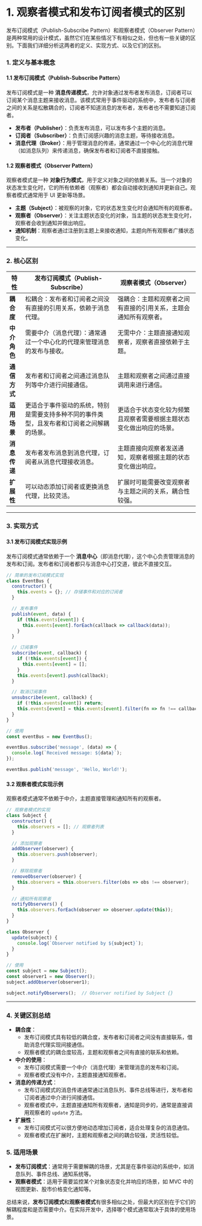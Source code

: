# 1. 观察者模式和发布订阅者模式的区别

发布订阅模式（Publish-Subscribe Pattern）和观察者模式（Observer Pattern）是两种常用的设计模式，虽然它们在某些情况下有相似之处，但也有一些关键的区别。下面我们详细分析这两者的定义、实现方式、以及它们的区别。

### 1. **定义与基本概念**

#### 1.1 **发布订阅模式（Publish-Subscribe Pattern）**

发布订阅模式是一种 **消息传递模式**，允许对象通过发布者发布消息，订阅者可以订阅某个消息主题来接收消息。该模式常用于事件驱动的系统中，发布者与订阅者之间的关系是松散耦合的，订阅者不知道消息的发布者，发布者也不需要知道订阅者。

- **发布者（Publisher）**：负责发布消息，可以发布多个主题的消息。
- **订阅者（Subscriber）**：负责订阅感兴趣的消息主题，等待接收消息。
- **消息代理（Broker）**：用于管理消息的传递，通常通过一个中心化的消息代理（如消息队列）来传递消息，确保发布者和订阅者不直接接触。

#### 1.2 **观察者模式（Observer Pattern）**

观察者模式是一种 **对象行为模式**，用于定义对象之间的依赖关系。当一个对象的状态发生变化时，它的所有依赖者（观察者）都会自动接收到通知并更新自己。观察者模式通常用于 UI 更新等场景。

- **主题（Subject）**：被观察的对象，它的状态发生变化时会通知所有的观察者。
- **观察者（Observer）**：关注主题状态变化的对象，当主题的状态发生变化时，观察者会收到通知并做出响应。
- **通知机制**：观察者通过注册到主题上来接收通知，主题向所有观察者广播状态变化。

------

### 2. **核心区别**

| 特性         | 发布订阅模式（Publish-Subscribe）                            | 观察者模式（Observer）                                       |
| ------------ | ------------------------------------------------------------ | ------------------------------------------------------------ |
| **耦合度**   | 松耦合：发布者和订阅者之间没有直接的引用关系，依赖于消息代理。 | 强耦合：主题和观察者之间有直接的引用关系，主题会通知所有观察者。 |
| **中介角色** | 需要中介（消息代理）：通常通过一个中心化的代理来管理消息的发布与接收。 | 无需中介：主题直接通知观察者，观察者直接依赖于主题。         |
| **通信方式** | 发布者和订阅者之间通过消息队列等中介进行间接通信。           | 主题和观察者之间通过直接调用来进行通信。                     |
| **适用场景** | 更适合于事件驱动的系统，特别是需要支持多种不同的事件类型，且发布者和订阅者之间解耦的场景。 | 更适合于状态变化较为频繁且观察者需要根据主题状态变化做出响应的场景。 |
| **消息传递** | 发布者发布消息到消息代理，订阅者从消息代理接收消息。         | 主题直接向观察者发送通知，观察者根据主题的状态变化做出响应。 |
| **扩展性**   | 可以动态添加订阅者或更换消息代理，比较灵活。                 | 扩展时可能需要改变观察者与主题之间的关系，耦合性较强。       |

------

### 3. **实现方式**

#### 3.1 **发布订阅模式实现示例**

发布订阅模式通常依赖于一个 **消息中心**（即消息代理），这个中心负责管理消息的发布和订阅。发布者和订阅者都只与消息中心打交道，彼此不直接交互。

```js
// 简单的发布订阅模式实现
class EventBus {
  constructor() {
    this.events = {}; // 存储事件和对应的订阅者
  }

  // 发布事件
  publish(event, data) {
    if (this.events[event]) {
      this.events[event].forEach(callback => callback(data));
    }
  }

  // 订阅事件
  subscribe(event, callback) {
    if (!this.events[event]) {
      this.events[event] = [];
    }
    this.events[event].push(callback);
  }

  // 取消订阅事件
  unsubscribe(event, callback) {
    if (!this.events[event]) return;
    this.events[event] = this.events[event].filter(fn => fn !== callback);
  }
}

// 使用
const eventBus = new EventBus();

eventBus.subscribe('message', (data) => {
  console.log(`Received message: ${data}`);
});

eventBus.publish('message', 'Hello, World!');
```

#### 3.2 **观察者模式实现示例**

观察者模式通常不依赖于中介，主题直接管理和通知所有的观察者。

```js
// 观察者模式的实现
class Subject {
  constructor() {
    this.observers = []; // 观察者列表
  }

  // 添加观察者
  addObserver(observer) {
    this.observers.push(observer);
  }

  // 移除观察者
  removeObserver(observer) {
    this.observers = this.observers.filter(obs => obs !== observer);
  }

  // 通知所有观察者
  notifyObservers() {
    this.observers.forEach(observer => observer.update(this));
  }
}

class Observer {
  update(subject) {
    console.log(`Observer notified by ${subject}`);
  }
}

// 使用
const subject = new Subject();
const observer1 = new Observer();
subject.addObserver(observer1);

subject.notifyObservers();  // Observer notified by Subject {}
```

------

### 4. **关键区别总结**

- **耦合度**：
  - 发布订阅模式具有较低的耦合度，发布者和订阅者之间没有直接联系，借助消息代理实现间接通信。
  - 观察者模式的耦合度较高，主题和观察者之间有直接的联系和依赖。
- **中介的使用**：
  - 发布订阅模式需要一个中介（消息代理）来管理消息的发布和订阅。
  - 观察者模式没有中介，主题直接通知观察者。
- **消息的传递方式**：
  - 发布订阅模式的消息传递通常通过消息队列、事件总线等进行，发布者和订阅者通过中介进行间接通信。
  - 观察者模式中，主题直接通知所有观察者，通知是同步的，通常是直接调用观察者的 `update` 方法。
- **扩展性**：
  - 发布订阅模式可以很方便地动态增加订阅者，适合处理复杂的消息通信。
  - 观察者模式在扩展时，主题和观察者之间的耦合较强，灵活性较低。

### 5. **适用场景**

- **发布订阅模式**：通常用于需要解耦的场景，尤其是在事件驱动的系统中，如消息队列、事件总线、通知系统等。
- **观察者模式**：适用于需要监控某个对象状态变化并响应的场景，如 MVC 中的视图更新、股市价格变化通知等。

总结来说，**发布订阅模式**和**观察者模式**有很多相似之处，但最大的区别在于它们的解耦程度和是否需要中介。在实际开发中，选择哪个模式通常取决于具体的使用场景。